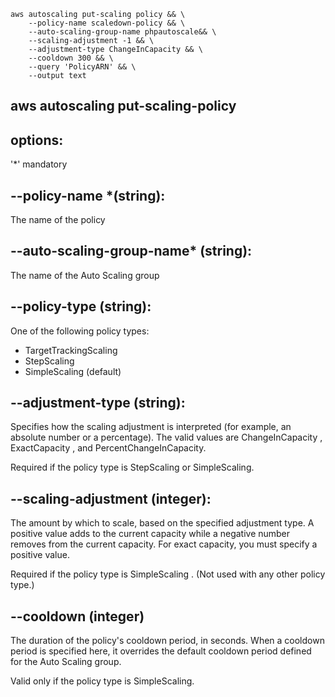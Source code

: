 ```
aws autoscaling put-scaling policy && \
    --policy-name scaledown-policy && \
    --auto-scaling-group-name phpautoscale&& \
    --scaling-adjustment -1 && \
    --adjustment-type ChangeInCapacity && \
    --cooldown 300 && \
    --query 'PolicyARN' && \
    --output text
```

## aws autoscaling put-scaling-policy

## options:
'*' mandatory
## --policy-name *(string):

The name of the policy

## --auto-scaling-group-name* (string):

The name of the Auto Scaling group

## --policy-type (string):

One of the following policy types:

* TargetTrackingScaling
* StepScaling
* SimpleScaling (default)

## --adjustment-type (string):

Specifies how the scaling adjustment is interpreted (for example, an absolute number or a percentage). The valid values are ChangeInCapacity , ExactCapacity , and PercentChangeInCapacity.

Required if the policy type is StepScaling or SimpleScaling.

## --scaling-adjustment (integer):

The amount by which to scale, based on the specified adjustment type. A positive value adds to the current capacity while a negative number removes from the current capacity. For exact capacity, you must specify a positive value.

Required if the policy type is SimpleScaling . (Not used with any other policy type.)

## --cooldown (integer)

The duration of the policy's cooldown period, in seconds. When a cooldown period is specified here, it overrides the default cooldown period defined for the Auto Scaling group.

Valid only if the policy type is SimpleScaling.
